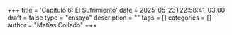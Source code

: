 +++
title = 'Capitulo 6: El Sufrimiento'
date = 2025-05-23T22:58:41-03:00
draft = false
type = "ensayo"
description = ""
tags = []
categories = []
author = "Matías Collado"
+++

